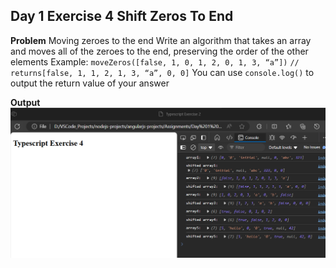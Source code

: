 ## Day 1 Exercise 4 Shift Zeros To End

**Problem**
Moving zeroes to the end
Write an algorithm that takes an array and moves all of the zeroes to the end, preserving the
order of the other elements
Example:
`moveZeros([false, 1, 0, 1, 2, 0, 1, 3, “a”])` 
`// returns[false, 1, 1, 2, 1, 3, “a”, 0, 0]`
You can use `console.log()` to output the return value of your answer


**Output**
![output](output.png?raw=true)